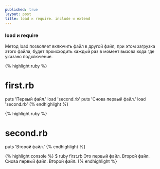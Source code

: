 ```yaml
---
published: true
layout: post
title: load и require. include и extend
---
```

### load и require
Метод load позволяет включить файл в другой файл, при этом загрузка этого файла, будет происходить каждый раз в момент вызова кода где указано подключение.

{% highlight ruby %}
# first.rb
puts 'Первый файл.'
load 'second.rb'
puts 'Снова первый файл.'
load 'second.rb'
{% endhighlight %}

{% highlight ruby %}
# second.rb
puts 'Второй файл.'
{% endhighlight %}

{% highlight console %}
$ ruby first.rb
Это первый файл.
Второй файл.
Снова первый файл.
Второй файл.
{% endhighlight %}
